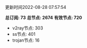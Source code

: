 更新时间2022-08-28 07:57:54

**总订阅: 73**
**总节点: 2674**
**有效节点: 720**
- v2ray节点: 303
- ss节点: 401
- trojan节点: 16
